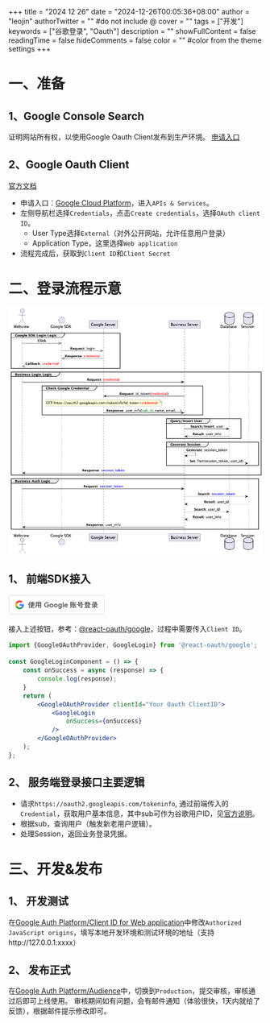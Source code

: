 +++
title = "2024 12 26"
date = "2024-12-26T00:05:36+08:00"
author = "leojin"
authorTwitter = "" #do not include @
cover = ""
tags = ["开发"]
keywords = ["谷歌登录", "Oauth"]
description = ""
showFullContent = false
readingTime = false
hideComments = false
color = "" #color from the theme settings
+++
#

# 一、准备

## 1、Google Console Search
证明网站所有权，以使用Google Oauth Client发布到生产环境。
[申请入口](https://search.google.com/search-console)

## 2、Google Oauth Client
[官方文档](https://developers.google.com/identity/protocols/oauth2)

- 申请入口：[Google Cloud Platform](https://console.cloud.google.com/)，进入`APIs & Services`。
- 左侧导航栏选择`Credentials`，点击`Create credentials`，选择`OAuth client ID`。
  - User Type选择`External`（对外公开网站，允许任意用户登录）
  - Application Type，这里选择`Web application`
- 流程完成后，获取到`Client ID`和`Client Secret`

# 二、登录流程示意

![流程示意](images/login-google.png)

## 1、 前端SDK接入
![登录按钮](images/login-google-button.png)

接入上述按钮，参考：[@react-oauth/google](https://www.npmjs.com/package/@react-oauth/google)，过程中需要传入`Client ID`。

```jsx
import {GoogleOAuthProvider, GoogleLogin} from '@react-oauth/google';

const GoogleLoginComponent = () => {
    const onSuccess = async (response) => {
        console.log(response);
    }
    return (
        <GoogleOAuthProvider clientId="Your Oauth ClientID">
            <GoogleLogin
                onSuccess={onSuccess}
            />
        </GoogleOAuthProvider>
    );
};
```

## 2、 服务端登录接口主要逻辑

- 请求`https://oauth2.googleapis.com/tokeninfo`, 通过前端传入的`Credential`，获取用户基本信息，其中sub可作为谷歌用户ID，见[官方说明](https://cloud.google.com/docs/authentication/token-types?hl=zh-cn#id)。
- 根据sub，查询用户（触发新老用户逻辑）。
- 处理Session，返回业务登录凭据。

# 三、开发&发布

## 1、 开发测试
在[Google Auth Platform/Client ID for Web application](https://console.cloud.google.com/auth/clients)中修改`Authorized JavaScript origins`，填写本地开发环境和测试环境的地址（支持http://127.0.0.1:xxxx）

## 2、 发布正式
在[Google Auth Platform/Audience](https://console.cloud.google.com/auth/audience)中，切换到`Production`，提交审核，审核通过后即可上线使用。
审核期间如有问题，会有邮件通知（体验很快，1天内就给了反馈），根据邮件提示修改即可。

